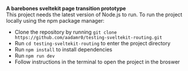 **A barebones sveltekit page transition prototype**<br>
This project needs the latest version of Node.js to run. To run the project locally using the npm package manager:<br>
- Clone the repository by running `git clone https://github.com/aadamr0/testing-sveltekit-routing.git`
- Run `cd testing-sveltekit-routing` to enter the project directory
- Run `npm install` to install dependencies
- Run `npm run dev`
- Follow instructions in the terminal to open the project in the broswer <br>
```
